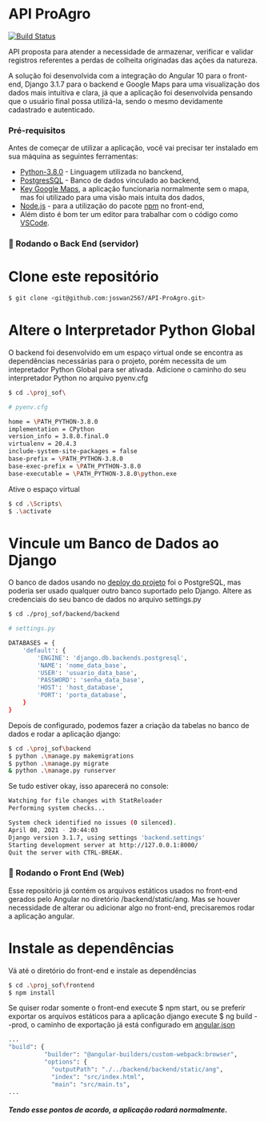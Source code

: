 # API ProAgro

[![Build Status](https://travis-ci.org/joemccann/dillinger.svg?branch=master)](https://travis-ci.org/joemccann/dillinger)

API proposta para atender a necessidade de armazenar, verificar e validar registros referentes a perdas de colheita originadas das ações da natureza.

A solução foi desenvolvida com a integração do Angular 10 para o front-end, Django 3.1.7 para o backend e Google Maps para uma visualização dos dados mais intuitiva e clara, já que a aplicação foi desenvolvida pensando que o usuário final possa utilizá-la, sendo o mesmo devidamente cadastrado e autenticado.

### Pré-requisitos

Antes de começar de utilizar a aplicação, você vai precisar ter instalado em sua máquina as seguintes ferramentas:

 - [Python-3.8.0](https://www.python.org/downloads/release/python-380/) - Linguagem utilizada no banckend, 
 - [PostgresSQL](https://www.postgresql.org/download/) - Banco de dados vinculado ao backend, 
 - [Key Google Maps](https://developers.google.com/maps/documentation/javascript/get-api-key), a aplicação funcionaria normalmente sem o mapa, mas foi utilizado para uma visão mais intuita dos dados, 
 - [Node.js]() - para a utilização do pacote [npm]() no front-end,
 - Além disto é bom ter um editor para trabalhar com o código como [VSCode](https://code.visualstudio.com/).

### 🎲 Rodando o Back End (servidor)

# Clone este repositório
```bash
$ git clone <git@github.com:joswan2567/API-ProAgro.git>
```
# Altere o Interpretador Python Global
O backend foi desenvolvido em um espaço virtual onde se encontra as dependências necessárias para o projeto, porém necessita de um intepretador Python Global para ser ativada. Adicione o caminho do seu interpretador Python no arquivo pyenv.cfg
```bash
$ cd .\proj_sof\

# pyenv.cfg

home = \PATH_PYTHON-3.8.0
implementation = CPython
version_info = 3.8.0.final.0
virtualenv = 20.4.3
include-system-site-packages = false
base-prefix = \PATH_PYTHON-3.8.0
base-exec-prefix = \PATH_PYTHON-3.8.0
base-executable = \PATH_PYTHON-3.8.0\python.exe
```
 Ative o espaço virtual 

```bash
$ cd .\Scripts\
$ .\activate
```
# Vincule um Banco de Dados ao Django
O banco de dados usando no [deploy do projeto](https://apiproagro.herokuapp.com/perdas) foi o PostgreSQL, mas poderia ser usado qualquer outro banco suportado pelo Django. Altere as credenciais do seu banco de dados no arquivo settings.py

```bash
$ cd ./proj_sof/backend/backend

# settings.py

DATABASES = {
    'default': {
        'ENGINE': 'django.db.backends.postgresql',
        'NAME': 'nome_data_base',
        'USER': 'usuario_data_base',
        'PASSWORD': 'senha_data_base',
        'HOST': 'host_database',
        'PORT': 'porta_database',
    }
}
```

Depois de configurado, podemos fazer a criação da tabelas no banco de dados e rodar a aplicação django:
```bash
$ cd .\proj_sof\backend
$ python .\manage.py makemigrations
$ python .\manage.py migrate
& python .\manage.py runserver
```
Se tudo estiver okay, isso aparecerá no console:
```bash
Watching for file changes with StatReloader
Performing system checks...

System check identified no issues (0 silenced).
April 08, 2021 - 20:44:03
Django version 3.1.7, using settings 'backend.settings'
Starting development server at http://127.0.0.1:8000/
Quit the server with CTRL-BREAK.
```

### 🎲 Rodando o Front End (Web)
Esse repositório já contém os arquivos estáticos usados no front-end gerados pelo Angular no diretório /backend/static/ang. Mas se houver necessidade de alterar ou adicionar algo no front-end, precisaremos rodar a aplicação angular.
# Instale as dependências
Vá até o diretório do front-end e instale as dependências
```bash
$ cd .\proj_sof\frontend
$ npm install
```
Se quiser rodar somente o front-end execute $ npm start, ou se preferir exportar os arquivos estáticos para a aplicação django execute $ ng build --prod, o caminho de exportação já está configurado em [angular.json]()
```bash
...
"build": {
          "builder": "@angular-builders/custom-webpack:browser",
          "options": {
            "outputPath": "./../backend/backend/static/ang",
            "index": "src/index.html",
            "main": "src/main.ts",
...
```

##### Tendo esse pontos de acordo, a aplicação rodará normalmente.

